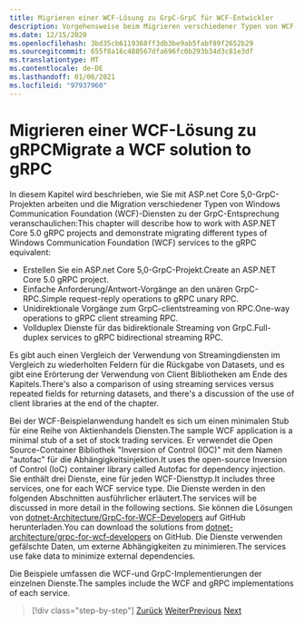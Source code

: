 ```yaml
---
title: Migrieren einer WCF-Lösung zu GrpC-GrpC für WCF-Entwickler
description: Vorgehensweise beim Migrieren verschiedener Typen von WCF-Diensten zu den entsprechenden Typen in GrpC.
ms.date: 12/15/2020
ms.openlocfilehash: 3bd35cb6119368ff3db3be9ab5fabf89f2652b29
ms.sourcegitcommit: 655f8a16c488567dfa696fc0b293b34d3c81e3df
ms.translationtype: MT
ms.contentlocale: de-DE
ms.lasthandoff: 01/06/2021
ms.locfileid: "97937960"
---
```

# <a name="migrate-a-wcf-solution-to-grpc"></a><span data-ttu-id="5bbfa-103">Migrieren einer WCF-Lösung zu gRPC</span><span class="sxs-lookup"><span data-stu-id="5bbfa-103">Migrate a WCF solution to gRPC</span></span>

<span data-ttu-id="5bbfa-104">In diesem Kapitel wird beschrieben, wie Sie mit ASP.net Core 5,0-GrpC-Projekten arbeiten und die Migration verschiedener Typen von Windows Communication Foundation (WCF)-Diensten zu der GrpC-Entsprechung veranschaulichen:</span><span class="sxs-lookup"><span data-stu-id="5bbfa-104">This chapter will describe how to work with ASP.NET Core 5.0 gRPC projects and demonstrate migrating different types of Windows Communication Foundation (WCF) services to the gRPC equivalent:</span></span>

- <span data-ttu-id="5bbfa-105">Erstellen Sie ein ASP.net Core 5,0-GrpC-Projekt.</span><span class="sxs-lookup"><span data-stu-id="5bbfa-105">Create an ASP.NET Core 5.0 gRPC project.</span></span>
- <span data-ttu-id="5bbfa-106">Einfache Anforderung/Antwort-Vorgänge an den unären GrpC-RPC.</span><span class="sxs-lookup"><span data-stu-id="5bbfa-106">Simple request-reply operations to gRPC unary RPC.</span></span>
- <span data-ttu-id="5bbfa-107">Unidirektionale Vorgänge zum GrpC-clientstreaming von RPC.</span><span class="sxs-lookup"><span data-stu-id="5bbfa-107">One-way operations to gRPC client streaming RPC.</span></span>
- <span data-ttu-id="5bbfa-108">Vollduplex Dienste für das bidirektionale Streaming von GrpC.</span><span class="sxs-lookup"><span data-stu-id="5bbfa-108">Full-duplex services to gRPC bidirectional streaming RPC.</span></span>

<span data-ttu-id="5bbfa-109">Es gibt auch einen Vergleich der Verwendung von Streamingdiensten im Vergleich zu wiederholten Feldern für die Rückgabe von Datasets, und es gibt eine Erörterung der Verwendung von Client Bibliotheken am Ende des Kapitels.</span><span class="sxs-lookup"><span data-stu-id="5bbfa-109">There's also a comparison of using streaming services versus repeated fields for returning datasets, and there's a discussion of the use of client libraries at the end of the chapter.</span></span>

<span data-ttu-id="5bbfa-110">Bei der WCF-Beispielanwendung handelt es sich um einen minimalen Stub für eine Reihe von Aktienhandels Diensten.</span><span class="sxs-lookup"><span data-stu-id="5bbfa-110">The sample WCF application is a minimal stub of a set of stock trading services.</span></span> <span data-ttu-id="5bbfa-111">Er verwendet die Open Source-Container Bibliothek "Inversion of Control (IOC)" mit dem Namen "autofac" für die Abhängigkeitsinjektion.</span><span class="sxs-lookup"><span data-stu-id="5bbfa-111">It uses the open-source Inversion of Control (IoC) container library called Autofac for dependency injection.</span></span> <span data-ttu-id="5bbfa-112">Sie enthält drei Dienste, eine für jeden WCF-Diensttyp.</span><span class="sxs-lookup"><span data-stu-id="5bbfa-112">It includes three services, one for each WCF service type.</span></span> <span data-ttu-id="5bbfa-113">Die Dienste werden in den folgenden Abschnitten ausführlicher erläutert.</span><span class="sxs-lookup"><span data-stu-id="5bbfa-113">The services will be discussed in more detail in the following sections.</span></span> <span data-ttu-id="5bbfa-114">Sie können die Lösungen von [dotnet-Architecture/GrpC-for-WCF-Developers](https://github.com/dotnet-architecture/grpc-for-wcf-developers) auf GitHub herunterladen.</span><span class="sxs-lookup"><span data-stu-id="5bbfa-114">You can download the solutions from [dotnet-architecture/grpc-for-wcf-developers](https://github.com/dotnet-architecture/grpc-for-wcf-developers) on GitHub.</span></span> <span data-ttu-id="5bbfa-115">Die Dienste verwenden gefälschte Daten, um externe Abhängigkeiten zu minimieren.</span><span class="sxs-lookup"><span data-stu-id="5bbfa-115">The services use fake data to minimize external dependencies.</span></span>

<span data-ttu-id="5bbfa-116">Die Beispiele umfassen die WCF-und GrpC-Implementierungen der einzelnen Dienste.</span><span class="sxs-lookup"><span data-stu-id="5bbfa-116">The samples include the WCF and gRPC implementations of each service.</span></span>

>[!div class="step-by-step"]
><span data-ttu-id="5bbfa-117">[Zurück](ws-protocols.md)
>[Weiter](create-project.md)</span><span class="sxs-lookup"><span data-stu-id="5bbfa-117">[Previous](ws-protocols.md)
[Next](create-project.md)</span></span>
